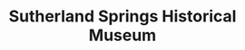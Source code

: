 ---
layout: repo
title: "Sutherland Springs Historical Museum"
id: 17426
permalink: repos/17426/
---